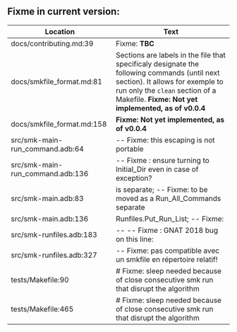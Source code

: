 Fixme in current version:
-------------------------

Location | Text
---------|-----
docs/contributing.md:39|Fixme: **TBC**
docs/smkfile_format.md:81|Sections are labels in the file that specificaly designate the following commands (until next section). It allows for exemple to run only the `clean` section of a Makefile. **Fixme: Not yet implemented, as of v0.0.4**  
docs/smkfile_format.md:158|   **Fixme: Not yet implemented, as of v0.0.4**
src/smk-main-run_command.adb:64|      -- Fixme: this escaping is not portable
src/smk-main-run_command.adb:136|      -- Fixme : ensure turning to Initial_Dir even in case of exception?
src/smk-main.adb:83|   is separate; -- Fixme: to be moved as a Run_All_Commands separate
src/smk-main.adb:136|         Runfiles.Put_Run_List; -- Fixme:
src/smk-runfiles.adb:183|--                 -- Fixme : GNAT 2018 bug on this line:
src/smk-runfiles.adb:327|            -- Fixme: pas compatible avec un smkfile en répertoire relatif!
tests/Makefile:90|	# Fixme: sleep needed because of close consecutive smk run that disrupt the algorithm
tests/Makefile:465|	# Fixme: sleep needed because of close consecutive smk run that disrupt the algorithm
